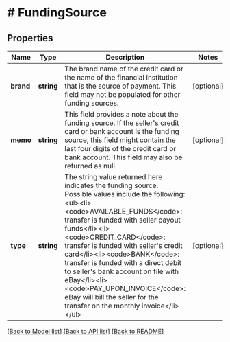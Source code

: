 # # FundingSource

## Properties

Name | Type | Description | Notes
------------ | ------------- | ------------- | -------------
**brand** | **string** | The brand name of the credit card or the name of the financial institution that is the source of payment. This field may not be populated for other funding sources. | [optional]
**memo** | **string** | This field provides a note about the funding source. If the seller&#39;s credit card or bank account is the funding source, this field might contain the last four digits of the credit card or bank account. This field may also be returned as null. | [optional]
**type** | **string** | The string value returned here indicates the funding source. Possible values include the following:&lt;ul&gt;&lt;li&gt;&lt;code&gt;AVAILABLE_FUNDS&lt;/code&gt;: transfer is funded with seller payout funds&lt;/li&gt;&lt;li&gt;&lt;code&gt;CREDIT_CARD&lt;/code&gt;: transfer is funded with seller&#39;s credit card&lt;/li&gt;&lt;li&gt;&lt;code&gt;BANK&lt;/code&gt;: transfer is funded with a direct debit to seller&#39;s bank account on file with eBay&lt;/li&gt;&lt;li&gt;&lt;code&gt;PAY_UPON_INVOICE&lt;/code&gt;: eBay will bill the seller for the transfer on the monthly invoice&lt;/li&gt;&lt;/ul&gt; | [optional]

[[Back to Model list]](../../README.md#models) [[Back to API list]](../../README.md#endpoints) [[Back to README]](../../README.md)
